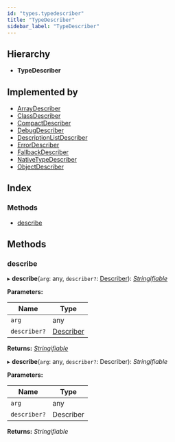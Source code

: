 ```yaml
---
id: "types.typedescriber"
title: "TypeDescriber"
sidebar_label: "TypeDescriber"
---
```


## Hierarchy

* **TypeDescriber**

## Implemented by

* [ArrayDescriber](../classes/arraydescriber.md)
* [ClassDescriber](../classes/classdescriber.md)
* [CompactDescriber](../classes/compactdescriber.md)
* [DebugDescriber](../classes/debugdescriber.md)
* [DescriptionListDescriber](../classes/descriptionlistdescriber.md)
* [ErrorDescriber](../classes/errordescriber.md)
* [FallbackDescriber](../classes/fallbackdescriber.md)
* [NativeTypeDescriber](../classes/nativetypedescriber.md)
* [ObjectDescriber](../classes/objectdescriber.md)

## Index

### Methods

* [describe](types.typedescriber.md#describe)

## Methods

###  describe

▸ **describe**(`arg`: any, `describer?`: [Describer](types.describer.md)): *[Stringifiable](types.stringifiable.md)*

**Parameters:**

Name | Type |
------ | ------ |
`arg` | any |
`describer?` | [Describer](types.describer.md) |

**Returns:** *[Stringifiable](types.stringifiable.md)*

▸ **describe**(`arg`: any, `describer?`: Describer): *Stringifiable*

**Parameters:**

Name | Type |
------ | ------ |
`arg` | any |
`describer?` | Describer |

**Returns:** *Stringifiable*
